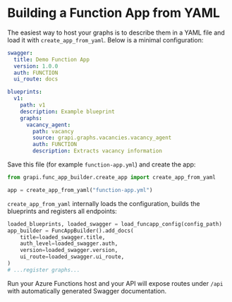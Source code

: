 # Building a Function App from YAML

The easiest way to host your graphs is to describe them in a YAML file and load it with `create_app_from_yaml`.
Below is a minimal configuration:

```yaml
swagger:
  title: Demo Function App
  version: 1.0.0
  auth: FUNCTION
  ui_route: docs

blueprints:
  v1:
    path: v1
    description: Example blueprint
    graphs:
      vacancy_agent:
        path: vacancy
        source: grapi.graphs.vacancies.vacancy_agent
        auth: FUNCTION
        description: Extracts vacancy information
```

Save this file (for example `function-app.yml`) and create the app:

```python
from grapi.func_app_builder.create_app import create_app_from_yaml

app = create_app_from_yaml("function-app.yml")
```

`create_app_from_yaml` internally loads the configuration, builds the blueprints and registers all endpoints:

```python
loaded_blueprints, loaded_swagger = load_funcapp_config(config_path)
app_builder = FuncAppBuilder().add_docs(
    title=loaded_swagger.title,
    auth_level=loaded_swagger.auth,
    version=loaded_swagger.version,
    ui_route=loaded_swagger.ui_route,
)
# ...register graphs...
```

Run your Azure Functions host and your API will expose routes under `/api` with automatically generated Swagger documentation.
